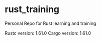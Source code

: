 # rust_training
Personal Repo for Rust learning and training

Rustc version: 1.61.0
Cargo version: 1.61.0
